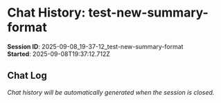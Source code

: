 # Chat History: test-new-summary-format

**Session ID**: 2025-09-08_19-37-12_test-new-summary-format  
**Started**: 2025-09-08T19:37:12.712Z

## Chat Log
<!-- This file will be populated by the close-session script -->
<!-- It contains the conversation history for session continuation -->

*Chat history will be automatically generated when the session is closed.*
